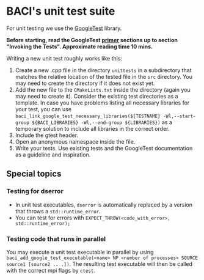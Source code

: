 # BACI's unit test suite

For unit testing we use the [GoogleTest](https://github.com/google/googletest) library.

**Before starting, read the GoogleTest [primer](http://google.github.io/googletest/primer.html)
sections up to section
"Invoking the Tests".
Approximate reading time 10 mins.**

Writing a new unit test roughly works like this:

1. Create a new .cpp file in the directory `unittests` in a subdirectory that matches the
   relative location of the tested file in the `src` directory. You may need to create the
   directory if it does not exist yet.
2. Add the new file to the `CMakeLists.txt` inside the directory (again you may need to create it).
   Consider the existing test directories as a template. In case you have problems listing all
   necessary
   libraries for your test, you can use
   `baci_link_google_test_necessary_libraries(${TESTNAME} -Wl,--start-group ${BACI_LIBRARIES} -Wl,--end-group ${LIBRARIES})`
   as a temporary solution to include all libraries in the correct order.
3. Include the gtest header.
4. Open an anonymous namespace inside the file.
5. Write your tests. Use existing tests and the GoogleTest documentation as a guideline and
   inspiration.

## Special topics

### Testing for dserror

- In unit test executables, `dserror` is automatically replaced by a version that throws a
  `std::runtime_error`.
- You can test for errors with `EXPECT_THROW(<code_with_error>, std::runtime_error);`

### Testing code that runs in parallel

You may execute a unit test executable in parallel by
using `baci_add_google_test_executable(<name> NP <number of processes> SOURCE source1 [source2 ..
.])`. The resulting test executable will then be called with the correct mpi flags by `ctest`.